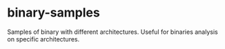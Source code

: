 binary-samples
==============

Samples of binary with different architectures. Useful for binaries analysis on specific architectures.
